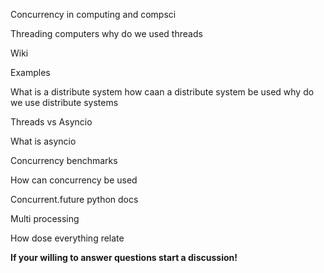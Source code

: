 Concurrency in computing and compsci

Threading computers
why do we used threads

Wiki 

Examples

What is a distribute system
how caan a distribute system be used
why do we use distribute systems 

Threads vs Asyncio

What is asyncio


Concurrency benchmarks

How can concurrency be used 

Concurrent.future python docs

Multi processing 

How dose everything relate

**If your willing to answer questions start a discussion!**
